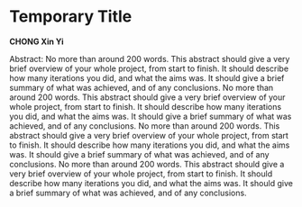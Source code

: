 # Temporary Title

**CHONG Xin Yi**

Abstract: No more than around 200 words. This abstract should give a very brief overview of your whole project, from start to finish. It should describe how many iterations you did, and what the aims was. It should give a brief summary of what was achieved, and of any conclusions. No more than around 200 words. This abstract should give a very brief overview of your whole project, from start to finish. It should describe how many iterations you did, and what the aims was. It should give a brief summary of what was achieved, and of any conclusions. No more than around 200 words. This abstract should give a very brief overview of your whole project, from start to finish. It should describe how many iterations you did, and what the aims was. It should give a brief summary of what was achieved, and of any conclusions. No more than around 200 words. This abstract should give a very brief overview of your whole project, from start to finish. It should describe how many iterations you did, and what the aims was. It should give a brief summary of what was achieved, and of any conclusions.
